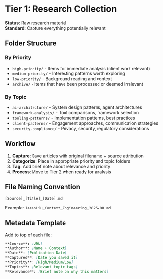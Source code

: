 # Tier 1: Research Collection

**Status**: Raw research material  
**Standard**: Capture everything potentially relevant

## Folder Structure

### By Priority
- `high-priority/` - Items for immediate analysis (client work relevant)
- `medium-priority/` - Interesting patterns worth exploring
- `low-priority/` - Background reading and context
- `archive/` - Items that have been processed or deemed irrelevant

### By Topic
- `ai-architecture/` - System design patterns, agent architectures
- `framework-analysis/` - Tool comparisons, framework selection
- `tooling-patterns/` - Implementation patterns, best practices  
- `client-patterns/` - Engagement approaches, communication strategies
- `security-compliance/` - Privacy, security, regulatory considerations

## Workflow

1. **Capture**: Save articles with original filename + source attribution
2. **Categorize**: Place in appropriate priority and topic folders
3. **Tag**: Add brief note about relevance and priority
4. **Process**: Move to Tier 2 when ready for analysis

## File Naming Convention
```
[Source]_[Title]_[Date].md
```

Example: `JasonLiu_Context_Engineering_2025-08.md`

## Metadata Template
Add to top of each file:
```markdown
**Source**: [URL]
**Author**: [Name + Context]  
**Date**: [Publication Date]
**Captured**: [Date you saved it]
**Priority**: [High/Medium/Low]
**Topics**: [Relevant topic tags]
**Relevance**: [Brief note on why this matters]
```